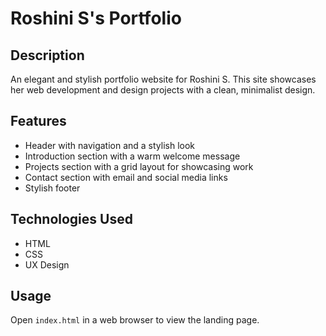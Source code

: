 # Roshini S's Portfolio

## Description

An elegant and stylish portfolio website for Roshini S. This site showcases her web development and design projects with a clean, minimalist design.

## Features

- Header with navigation and a stylish look
- Introduction section with a warm welcome message
- Projects section with a grid layout for showcasing work
- Contact section with email and social media links
- Stylish footer

## Technologies Used

- HTML
- CSS
- UX Design

## Usage

Open `index.html` in a web browser to view the landing page.
